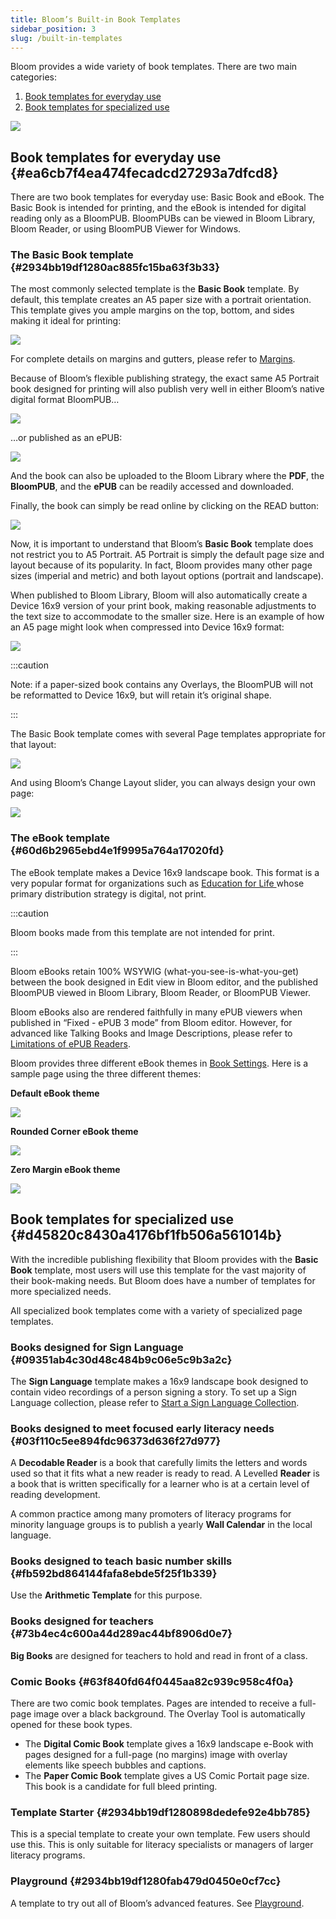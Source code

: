 ```yaml
---
title: Bloom’s Built-in Book Templates
sidebar_position: 3
slug: /built-in-templates
---
```




Bloom provides a wide variety of book templates. There are two main categories:

1. [Book templates for everyday use](/built-in-templates#ea6cb7f4ea474fecadcd27293a7dfcd8)
2. [Book templates for specialized use](/built-in-templates#d45820c8430a4176bf1fb506a561014b)

![](./built-in-templates.ac70d93a-3742-42c1-973d-8d78f6def72f.png)


## Book templates for everyday use {#ea6cb7f4ea474fecadcd27293a7dfcd8}


There are two book templates for everyday use: Basic Book and eBook. The Basic Book is intended for printing, and the eBook is intended for digital reading only as a BloomPUB. BloomPUBs can be viewed in Bloom Library, Bloom Reader, or using BloomPUB Viewer for Windows.  


### The Basic Book template {#2934bb19df1280ac885fc15ba63f3b33}


The most commonly selected template is the **Basic Book** template. By default, this template creates an A5 paper size with a portrait orientation. This template gives you ample margins on the top, bottom, and sides making it ideal for printing:


![](./built-in-templates.b989936d-50bd-4c33-9a09-03fe0b3f5bde.png)


For complete details on margins and gutters, please refer to [Margins](/margins).


Because of Bloom’s flexible publishing strategy, the exact same A5 Portrait book designed for printing will also publish very well in either Bloom’s native digital format BloomPUB…


![](./built-in-templates.7c95492c-bd1a-4aea-a79f-9864c98f76e9.png)


…or published as an ePUB:


![](./built-in-templates.633352d4-8da2-440d-ace7-43872eaf1e2d.png)


And the book can also be uploaded to the Bloom Library where the **PDF**, the **BloomPUB**, and the **ePUB** can be readily accessed and downloaded. 


Finally,  the book can simply be read online by clicking on the READ button:


![](./built-in-templates.2934bb19-df12-80e9-ab9d-ed2933cbf2fb.png)


Now, it is important to understand that Bloom’s **Basic Book** template does not restrict you to A5 Portrait. A5 Portrait is simply the default page size and layout because of its popularity. In fact, Bloom provides many other page sizes (imperial and metric) and both layout options (portrait and landscape). 


When published to Bloom Library, Bloom will also automatically create a Device 16x9 version of your print book, making reasonable adjustments to the text size to accommodate to the smaller size. Here is an example of how an A5 page might look when compressed into Device 16x9 format:


![](./built-in-templates.2934bb19-df12-804e-b202-f97a9f42c0ca.png)


:::caution

Note: if a paper-sized book contains any Overlays, the BloomPUB will not be reformatted to Device 16x9, but will retain it’s original shape.

:::




The Basic Book template comes with several Page templates appropriate for that layout:


![](./built-in-templates.f9aa536e-5b8e-4e54-82c7-5d1c3c558ff8.png)


And using Bloom’s Change Layout slider, you can always design your own page:


![](./built-in-templates.74341c05-9fc2-426b-9c04-9315f99aebb2.png)


### The eBook template {#60d6b2965ebd4e1f9995a764a17020fd}


The eBook template makes a Device 16x9 landscape book. This format is a very popular format for organizations such as [Education for Life ](https://bloomlibrary.org/EFL-education-for-life-org)whose primary distribution strategy is digital, not print.


:::caution

Bloom books made from this template are not intended for print.

:::




Bloom eBooks retain 100% WSYWIG (what-you-see-is-what-you-get) between the book designed in Edit view in Bloom editor, and the published BloomPUB viewed in Bloom Library, Bloom Reader, or BloomPUB Viewer.


Bloom eBooks also are rendered faithfully in many ePUB viewers when published in “Fixed - ePUB 3 mode” from Bloom editor. However, for advanced like Talking Books and Image Descriptions, please refer to [Limitations of ePUB Readers](/ePUB-notes).


Bloom provides three different eBook themes in [Book Settings](/book-settings). Here is a sample page using the three different themes:


**Default eBook theme**


![](./built-in-templates.2934bb19-df12-8064-9719-d227ef27380f.png)


**Rounded Corner eBook theme**


![](./built-in-templates.2934bb19-df12-80df-9b29-c37d68a6bec1.png)


**Zero Margin eBook theme**


![](./built-in-templates.2934bb19-df12-80f8-85ba-e8ebb77762b4.png)


## Book templates for specialized use {#d45820c8430a4176bf1fb506a561014b}


With the incredible publishing flexibility that Bloom provides with the **Basic Book** template, most users will use this template for the vast majority of their book-making needs. But Bloom does have a number of templates for more specialized needs.


All specialized book templates come with a variety of specialized page templates.


### Books designed for Sign Language {#09351ab4c30d48c484b9c06e5c9b3a2c}


The **Sign Language** template makes a 16x9 landscape book designed to contain video recordings of a person signing a story. To set up a Sign Language collection, please refer to [Start a Sign Language Collection](/start-sign-language-collection).


### Books designed to meet focused early literacy needs {#03f110c5ee894fdc96373d636f27d977}


A **Decodable Reader** is a book that carefully limits the letters and words used so that it fits what a new reader is ready to read. A Levelled **Reader** is a book that is written specifically for a learner who is at a certain level of reading development.


A common practice among many promoters of literacy programs for minority language groups is to publish a yearly **Wall Calendar** in the local language.


### Books designed to teach basic number skills {#fb592bd864144fafa8ebde5f25f1b339}


Use the **Arithmetic Template** for this purpose.


### Books designed for teachers {#73b4ec4c600a44d289ac44bf8906d0e7}


**Big Books** are designed for teachers to hold and read in front of a class.


### Comic Books {#63f840fd64f0445aa82c939c958c4f0a}


There are two comic book templates. Pages are intended to receive a full-page image over a black background. The Overlay Tool is automatically opened for these book types.

- The **Digital Comic Book** template gives a 16x9 landscape e-Book with pages designed for a full-page (no margins) image with overlay elements like speech bubbles and captions.
- The **Paper Comic Book** template gives a US Comic Portait page size. This book is a candidate for full bleed printing.

### Template Starter {#2934bb19df1280898dedefe92e4bb785}


This is a special template to create your own template. Few users should use this. This is only suitable for literacy specialists or managers of larger literacy programs.


### Playground {#2934bb19df1280fab479d0450e0cf7cc}


A template to try out all of Bloom’s advanced features. See [Playground](/release-notes-6-2#2684bb19df12805eb53de8a2dd25a042).

